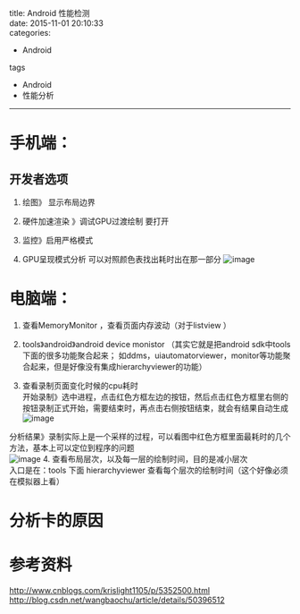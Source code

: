 title: Android 性能检测    
date: 2015-11-01 20:10:33    
categories:    
- Android    
   
tags   
- Android    
- 性能分析    
---

# 手机端：

## 开发者选项
1. 绘图》 显示布局边界

2. 硬件加速渲染 》调试GPU过渡绘制  要打开


3. 监控》启用严格模式
	 
4. GPU呈现模式分析  可以对照颜色表找出耗时出在那一部分
 ![image](https://github.com/liuyicheng3/learning-summary/blob/master/images/GPU%E6%B8%B2%E6%9F%93%E6%A8%A1%E5%BC%8F.jpg?raw=true)
 
# 电脑端：
1. 查看MemoryMonitor  ，查看页面内存波动（对于listview ）

2. tools》android》android  device  monistor
（其实它就是把android sdk中tools下面的很多功能聚合起来；  如ddms，uiautomatorviewer，monitor等功能聚合起来，但是好像没有集成hierarchyviewer的功能）

3. 查看录制页面变化时候的cpu耗时   
  开始录制》选中进程，点击红色方框左边的按钮，然后点击红色方框里右侧的按钮录制正式开始，需要结束时，再点击右侧按钮结束，就会有结果自动生成  
 ![image](https://github.com/liuyicheng3/learning-summary/blob/master/images/%E5%88%86%E6%9E%90%E8%80%97%E6%97%B6.png?raw=true)
  
  分析结果》录制实际上是一个采样的过程，可以看图中红色方框里面最耗时的几个方法，基本上可以定位到程序的问题   
 ![image](https://github.com/liuyicheng3/learning-summary/blob/master/images/%E5%88%86%E6%9E%90%E8%80%97%E6%97%B6_2.png?raw=true)
4. 查看布局层次，以及每一层的绘制时间，目的是减小层次  
入口是在：tools 下面 hierarchyviewer  查看每个层次的绘制时间（这个好像必须在模拟器上看）


# 分析卡的原因


# 参考资料 
http://www.cnblogs.com/krislight1105/p/5352500.html  
http://blog.csdn.net/wangbaochu/article/details/50396512
